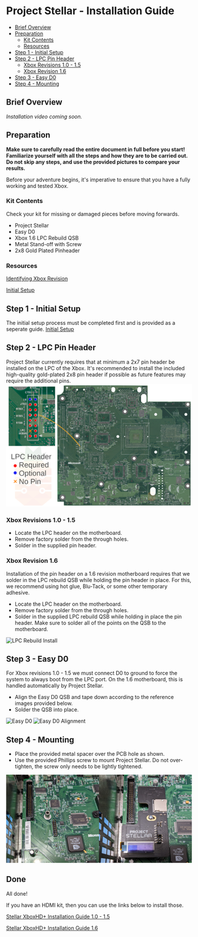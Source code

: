 # Project Stellar - Installation Guide

- [Brief Overview](#brief-overview)
- [Preparation](#preparation)
  * [Kit Contents](#kit-contents)
  * [Resources](#resources)
- [Step 1 - Initial Setup](#step-1---qsb-installation)
- [Step 2 - LPC Pin Header](#step-2---lpc-pin-header)
  * [Xbox Revisions 1.0 - 1.5](#xbox-revisions-10---15)
  * [Xbox Revision 1.6](#xbox-revision-16)
- [Step 3 - Easy D0](#step-3---easy-d0)
- [Step 4 - Mounting](#step-4---mounting)

## Brief Overview
*Installation video coming soon.*

## Preparation
**Make sure to carefully read the entire document in full before you start! Familiarize yourself with all the steps and how they are to be carried out. Do not skip any steps, and use the provided pictures to compare your results.**

Before your adventure begins, it's imperative to ensure that you have a fully working and tested Xbox.

### Kit Contents
Check your kit for missing or damaged pieces before moving forwards.

- Project Stellar
- Easy D0
- Xbox 1.6 LPC Rebuild QSB
- Metal Stand-off with Screw
- 2x8 Gold Plated Pinheader

### Resources
[Identifying Xbox Revision](https://github.com/MakeMHz/xbox-hd-plus/blob/master/manual/Identifying%20Xbox%20Revision.md)

[Initial Setup](Initial%20Setup.md)

## Step 1 - Initial Setup
The initial setup process must be completed first and is provided as a seperate guide.
[Initial Setup](Initial%20Setup.md)

## Step 2 - LPC Pin Header
Project Stellar currently requires that at minimum a 2x7 pin header be installed on the LPC of the Xbox. It's recommended to install the included high-quality gold-plated 2x8 pin header if possible as future features may require the additional pins.
![LPC Pin Header](images/lpc_header.png)

### Xbox Revisions 1.0 - 1.5
- Locate the LPC header on the motherboard.
- Remove factory solder from the through holes.
- Solder in the supplied pin header.

### Xbox Revision 1.6
Installation of the pin header on a 1.6 revision motherboard requires that we solder in the LPC rebuild QSB while holding the pin header in place. For this, we recommend using hot glue, Blu-Tack, or some other temporary adhesive.

- Locate the LPC header on the motherboard.
- Remove factory solder from the through holes.
- Solder in the supplied LPC rebuild QSB while holding in place the pin header. Make sure to solder all of the points on the QSB to the motherboard.

![LPC Rebuild Install](images/lpc_rebuild_install.png)

## Step 3 - Easy D0
For Xbox revisions 1.0 - 1.5 we must connect D0 to ground to force the system to always boot from the LPC port. On the 1.6 motherboard, this is handled automatically by Project Stellar.

- Align the Easy D0 QSB and tape down according to the reference images provided below.
- Solder the QSB into place.

![Easy D0](images/easy_d0.png)
![Easy D0 Alignment](images/easy_d0_alignment.png)

## Step 4 - Mounting

- Place the provided metal spacer over the PCB hole as shown.
- Use the provided Phillips screw to mount Project Stellar. Do not over-tighten, the screw only needs to be lightly tightened.

![Mounting Stellar](images/stellar_mount.png)

## Done
All done! 

If you have an HDMI kit, then you can use the links below to install those.

[Stellar XboxHD+ Installation Guide 1.0 - 1.5](https://github.com/MakeMHz/xbox-hd-plus/blob/master/manual/Installation%20Manual%20(Stellar%20XboxHD%2B%20v2%201.0%20-%201.5).md)

[Stellar XboxHD+ Installation Guide 1.6](https://github.com/MakeMHz/xbox-hd-plus/blob/master/manual/Installation%20Manual%20(Stellar%20XboxHD%2B%20v2%201.6).md)
